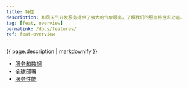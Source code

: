 ```yaml
---
title: 特性
description: 和风天气开发服务提供了强大的气象服务，了解我们的服务特性和功能。
tag: [feat, overview]
permalink: /docs/features/
ref: feat-overview
---
```


{{ page.description | markdownify }}

- [服务和数据](/docs/features/service-and-data/)
- [全球部署](/docs/features/global-deployment/)
- [服务性能](/docs/features/performance/)